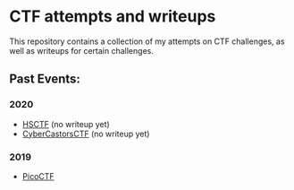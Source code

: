 # CTF attempts and writeups

This repository contains a collection of my attempts on CTF challenges, as well as writeups for certain challenges.

## Past Events:

### 2020

 - [HSCTF](./hsctf2020) (no writeup yet)
 - [CyberCastorsCTF](./cybercastors2020) (no writeup yet)

### 2019

 - [PicoCTF](./picoctf2019)

